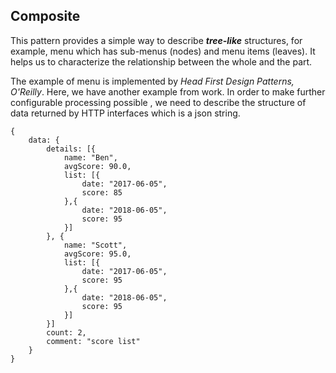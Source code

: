## Composite

This pattern provides a simple way to describe _**tree-like**_ structures, for example, menu which has sub-menus \(nodes\) and menu items \(leaves\). It helps us to characterize the relationship between the whole and the part.

The example of menu is implemented by _Head First Design Patterns,  O'Reilly_. Here, we have another example from work. In order to make further configurable processing possible , we need to describe the structure of data returned by HTTP interfaces which is a json string.

```
{
    data: {
        details: [{
            name: "Ben",
            avgScore: 90.0,
            list: [{
                date: "2017-06-05",
                score: 85
            },{
                date: "2018-06-05",
                score: 95
            }]
        }, {
            name: "Scott",
            avgScore: 95.0,
            list: [{
                date: "2017-06-05",
                score: 95
            },{
                date: "2018-06-05",
                score: 95
            }]
        }]
        count: 2,
        comment: "score list"
    }
}
```



